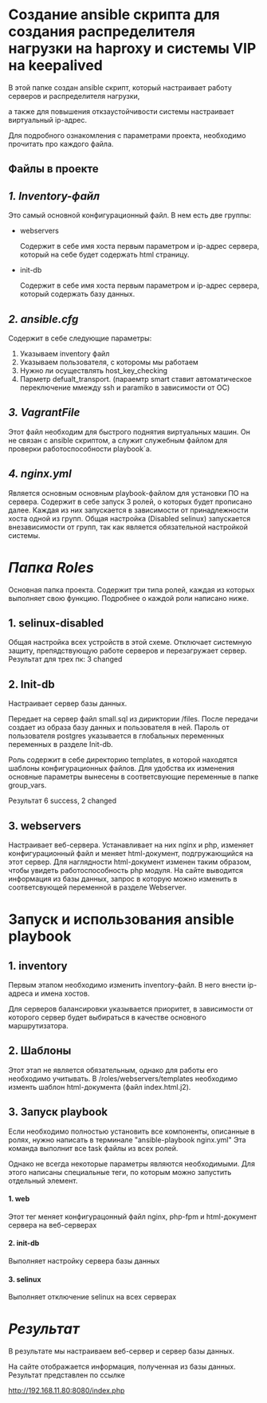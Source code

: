 # Создание ansible скрипта для создания распределителя нагрузки на haproxy и системы VIP на keepalived
В этой папке создан ansible скрипт, который настраивает работу серверов и распределителя нагрузки,

а также для повышения откзаустойчивости системы настраивает виртуальный ip-адрес.

Для подробного ознакомления с параметрами проекта, необходимо прочитать про каждого файла.

## Файлы в проекте
## *1. Inventory-файл*
Это самый основной конфигурационный файл. 
В нем есть две группы:
* webservers

    Содержит в себе имя хоста первым параметром и ip-адрес сервера, который на себе будет содержать html страницу.
* init-db

    Содержит в себе имя хоста первым параметром и ip-адрес сервера, который содержать базу данных. 


## *2. ansible.cfg*
Содержит в себе следующие параметры:
1. Указываем inventory файл
2. Указываем пользователя, с которомы мы работаем
3. Нужно ли осуществлять host_key_checking
4. Парметр defualt_transport. (параемтр smart ставит автоматическое переключение ммежду ssh и paramiko в зависимости от ОС)


## *3. VagrantFile*
Этот файл необходим для быстрого поднятия виртуальных машин. Он не связан с ansible скриптом, а служит служебным файлом для проверки работоспособности playbook`а.


## *4. nginx.yml*
Является основным основным playbook-файлом для установки ПО на сервера.
Содержит в себе запуск 3 ролей, о которых будет прописано далее. Каждая из них запускается в зависимости от принадлежности хоста одной из групп. Общая настройка (Disabled selinux) запускается внезависимости от групп, так как является обязательной настройкой системы.

# ***Папка Roles***
Основная папка проекта. Содержит три типа ролей, каждая из которых выполняет свою функцию. Подробнее о каждой роли написано ниже.
## 1. selinux-disabled
Общая настройка всех устройств в этой схеме. Отключает системную защиту, препядствующую работе серверов и перезагружает сервер.
Результат для трех пк: 3 changed

## 2. Init-db
Настраивает сервер базы данных.

Передает на сервер файл small.sql из дириктории /files. После передачи создает из образа базу данных и пользователя в ней. Пароль от пользователя postgres указывается в глобальных переменных переменных в разделе Init-db.

Роль содержит в себе директорию templates, в которой находятся шаблоны конфигурационных файлов. Для удобства их изменения основные параметры вынесены в соответсвующие переменные в папке group_vars.

Результат 6 success, 2 changed

## 3. webservers
Настраивает веб-сервера. Устанавливает на них nginx и php, изменяет конфигурационный файл и меняет html-документ, подгружающийся на этот сервер.
Для наглядности html-документ изменен таким образом, чтобы увидеть работоспособность php модуля. На сайте выводится информация из базы данных, запрос в которую можно изменить в соответсвующей переменной в разделе Webserver.

Запуск и использования ansible playbook
======================================
## 1. inventory
Первым этапом необходимо изменить inventory-файл. В него внести ip-адреса и имена хостов.

Для серверов балансировки указывается приоритет, в зависимости от которого сервер будет выбираться в качестве основного маршрутизатора.

## 2. Шаблоны
Этот этап не является обязательным, однако для работы его необходимо учитывать. В /roles/webservers/templates необходимо изменть шаблон html-документа (файл index.html.j2).
## 3. Запуск playbook
Если необходимо полностью установить все компоненты, описанные в ролях, нужно написать в терминале 
"ansible-playbook nginx.yml"
Эта команда выполнит все task файлы из всех ролей. 

Однако не всегда некоторые параметры являются необходимыми. Для этого написаны специальные теги, по которым можно запустить отдельный элемент.

#### 1. web

Этот тег меняет конфигурацонный файл nginx, php-fpm и html-документ сервера на веб-серверах

#### 2. init-db

Выполняет настройку сервера базы данных

#### 3. selinux

Выполняет отключение selinux на всех серверах


# ***Результат***
В результате мы настраиваем веб-сервер и сервер базы данных.

На сайте отображается информация, полученная из базы данных.
Результат представлен по ссылке

http://192.168.11.80:8080/index.php
